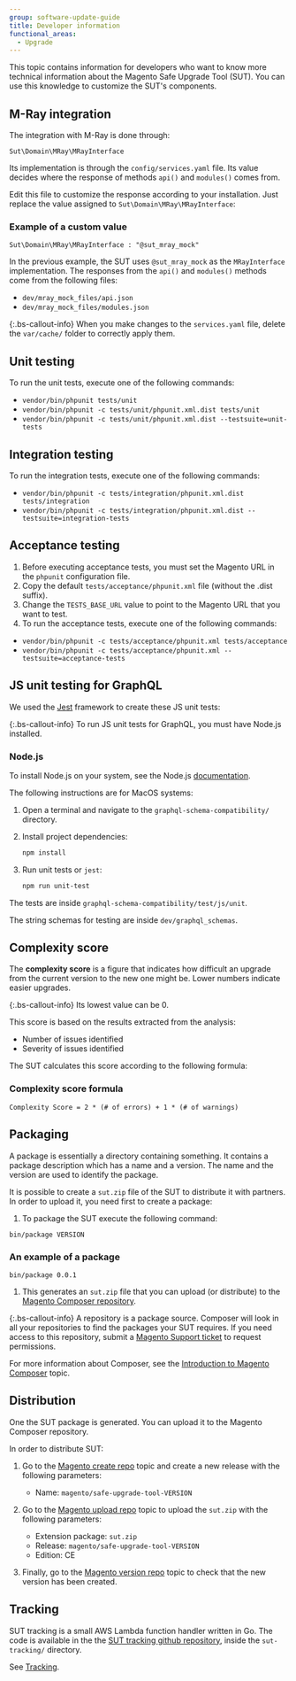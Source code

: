 ```yaml
---
group: software-update-guide
title: Developer information
functional_areas:
  - Upgrade
---
```


This topic contains information for developers who want to know more technical information about the Magento Safe Upgrade Tool (SUT). You can use this knowledge to customize the SUT's components.

## M-Ray integration

The integration with M-Ray is done through:

`Sut\Domain\MRay\MRayInterface`

Its implementation is through the `config/services.yaml` file. Its value decides where the response of methods `api()` and `modules()` comes from.

Edit this file to customize the response according to your installation. Just replace the value assigned to `Sut\Domain\MRay\MRayInterface`:

### Example of a custom value

`Sut\Domain\MRay\MRayInterface : "@sut_mray_mock"`

In the previous example, the SUT uses `@sut_mray_mock` as the `MRayInterface` implementation. The responses from the `api()` and `modules()` methods come from the following files:

*  `dev/mray_mock_files/api.json`
*  `dev/mray_mock_files/modules.json`

{:.bs-callout-info}
When you make changes to the `services.yaml` file, delete the `var/cache/` folder to correctly apply them.

## Unit testing

To run the unit tests, execute one of the following commands:

*  `vendor/bin/phpunit tests/unit`
*  `vendor/bin/phpunit -c tests/unit/phpunit.xml.dist tests/unit`
*  `vendor/bin/phpunit -c tests/unit/phpunit.xml.dist --testsuite=unit-tests`

## Integration testing

To run the integration tests, execute one of the following commands:

*  `vendor/bin/phpunit -c tests/integration/phpunit.xml.dist tests/integration`
*  `vendor/bin/phpunit -c tests/integration/phpunit.xml.dist --testsuite=integration-tests`

## Acceptance testing

1. Before executing acceptance tests, you must set the Magento URL in the `phpunit` configuration file.
1. Copy the default `tests/acceptance/phpunit.xml` file (without the .dist suffix).
1. Change the `TESTS_BASE_URL` value to point to the Magento URL that you want to test.
1. To run the acceptance tests, execute one of the following commands:

*  `vendor/bin/phpunit -c tests/acceptance/phpunit.xml tests/acceptance`
*  `vendor/bin/phpunit -c tests/acceptance/phpunit.xml --testsuite=acceptance-tests`

## JS unit testing for GraphQL

We used the [Jest](https://jestjs.io/docs/en/getting-started.html) framework to create these JS unit tests:

{:.bs-callout-info}
To run JS unit tests for GraphQL, you must have Node.js installed.

### Node.js

To install Node.js on your system, see the Node.js [documentation](https://nodejs.dev/learn/how-to-install-nodejs).

The following instructions are for MacOS systems:

1. Open a terminal and navigate to the `graphql-schema-compatibility/` directory.
1. Install project dependencies:

      ```bash
      npm install
      ```

1. Run unit tests or `jest`:

   ```bash
   npm run unit-test
   ```

The tests are inside `graphql-schema-compatibility/test/js/unit`.

The string schemas for testing are inside `dev/graphql_schemas`.

## Complexity score

The **complexity score** is a figure that indicates how difficult an upgrade from the current version to the new one might be. Lower numbers indicate easier upgrades.

{:.bs-callout-info}
Its lowest value can be 0.

This score is based on the results extracted from the analysis:

*  Number of issues identified
*  Severity of issues identified

The SUT calculates this score according to the following formula:

### Complexity score formula

`Complexity Score = 2 * (# of errors) + 1 * (# of warnings)`

## Packaging

A package is essentially a directory containing something. It contains a package description which has a name and a version. The name and the version are used to identify the package.

It is possible to create a `sut.zip` file of the SUT to distribute it with partners. In order to upload it, you need first to create a package:

1. To package the SUT execute the following command:

`bin/package VERSION`

### An example of a package

`bin/package 0.0.1`

1. This generates an `sut.zip` file that you can upload (or distribute) to the [Magento Composer repository](https://repo.magento.com).

{:.bs-callout-info}
A repository is a package source. Composer will look in all your repositories to find the packages your SUT requires. If you need access to this repository, submit a [Magento Support ticket]({{page.baseurl}}/cloud/trouble/trouble.html) to request permissions.

For more information about Composer, see the [Introduction to Magento Composer]({{page.baseurl}}/guides/v2.4/extension-dev-guide/intro/intro-composer.html) topic.

## Distribution

One the SUT package is generated. You can upload it to the Magento Composer repository.

In order to distribute SUT:

1. Go to the [Magento create repo](https://repo.magento.com/admin/packagist/web/ceeerelease/create) topic and create a new release with the following parameters:

   *  Name: `magento/safe-upgrade-tool-VERSION`

1. Go to the [Magento upload repo](https://repo.magento.com/admin/upload_m2_version) topic to upload the `sut.zip` with the following parameters:

   *  Extension package: `sut.zip`
   *  Release: `magento/safe-upgrade-tool-VERSION`
   *  Edition: CE

1. Finally, go to the [Magento version repo](https://repo.magento.com/admin/packagist/web/version/list) topic to check that the new version has been created.

## Tracking

SUT tracking is a small AWS Lambda function handler written in Go. The code is available in the the [SUT tracking github repository](https://github.com/magento-commerce/safe-upgrade-tool-tracking), inside the `sut-tracking/` directory.

See [Tracking]({{page.baseurl}}/sut/tracking.html).
